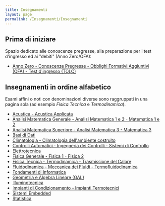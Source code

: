 ```yaml
---
title: Insegnamenti
layout: page
permalink: /Insegnamenti/Insegnamenti
--- 
```


## Prima di iniziare
Spazio dedicato alle conoscenze pregresse, alla preparazione per i test d'ingresso ed ai "debiti" (Anno Zero/OFA):
* [Anno Zero - Conoscenze Pregresse - Obblighi Formativi Aggiuntivi (OFA) - Test d'ingresso (TOLC)](./AnnoZero)

## Insegnamenti in ordine alfabetico
Esami affini o noti con denominazioni diverse sono raggruppati in una pagina sola (ad esempio _Fisica Tecnica_ e _Termodinamica_).

* [Acustica - Acustica Applicata](./Acustica)
* [Analisi Matematica Generale - Analisi Matematica 1 e 2 - Matematica 1 e 2](./AnalisiMatematica)
* [Analisi Matematica Superiore - Analisi Matematica 3 - Matematica 3](./AnalisiSuperiore)
* [Basi di Dati](./BasiDati)
* [Climatologia - Climatologia dell'ambiente costruito](./Climatologia)
* [Controlli Automatici - Ingegneria dei Controlli - Sistemi di Controllo](./ControlliAutomatici)
* [Elettrotecnica](./Elettrotecnica)
* [Fisica Generale - Fisica 1 - Fisica 2](./FisicaGenerale)
* [Fisica Tecnica - Termodinamica - Trasmissione del Calore](./FisicaTecnica)
* [Fluidodinamica - Meccanica dei Fluidi - Termofluidodinamica](./Fluidodinamica)
* [Fondamenti di Informatica](./FondamentiInformatica)
* [Geometria e Algebra Lineare (GAL)](./GeometriaAlgebraLineare)
* [Illuminotecnica](./Illuminotecnica)
* [Impianti di Condizionamento - Impianti Termotecnici](./ImpiantiCondizionamento)
* [Sistemi Embedded](./SistemiEmbedded)
* [Statistica](./Statistica)